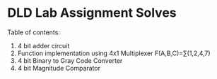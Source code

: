 # DLD Lab Assignment Solves
Table of contents:
<ol type='1'>
<li> 4 bit adder circuit </li>
<li> Function implementation using 4x1 Multiplexer F(A,B,C)=∑(1,2,4,7) </li>
<li> 4 bit Binary to Gray Code Converter </li>
<li> 4 bit Magnitude Comparator </li>
